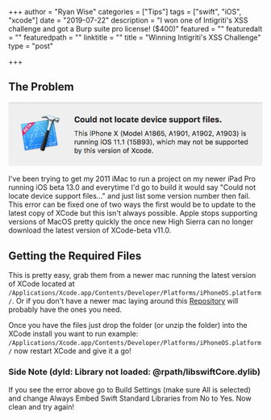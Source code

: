 +++
author = "Ryan Wise"
categories = ["Tips"]
tags = ["swift", "iOS", "xcode"]
date = "2019-07-22"
description = "I won one of Intigriti's XSS challenge and got a Burp suite pro license! ($400)"
featured = ""
featuredalt = ""
featuredpath = ""
linktitle = ""
title = "Winning Intigriti's XSS Challenge"
type = "post"

+++

## The Problem

![Problem Image](/assets/img/posts/deploy-to-new-devices-xcode/header.png)

I've been trying to get my 2011 iMac to run a project on my newer iPad Pro running iOS beta 13.0 and everytime I'd go to build it would say "Could not locate device support files..." and just list some version number then fail. This error can be fixed one of two ways the first would be to update to the latest copy of XCode but this isn't always possible. Apple stops supporting versions of MacOS pretty quickly the once new High Sierra can no longer download the latest version of XCode-beta v11.0.

## Getting the Required Files

This is pretty easy, grab them from a newer mac running the latest version of XCode located at ```/Applications/Xcode.app/Contents/Developer/Platforms/iPhoneOS.platform/```. Or if you don't have a newer mac laying around this [Repository](https://github.com/filsv/iPhoneOSDeviceSupport) will probably have the ones you need.

Once you have the files just drop the folder (or unzip the folder) into the XCode install you want to run example:
 ```/Applications/Xcode.app/Contents/Developer/Platforms/iPhoneOS.platform/```
now restart XCode and give it a go!

### Side Note (dyld: Library not loaded: @rpath/libswiftCore.dylib)

If you see the error above go to Build Settings (make sure All is selected) and change Always Embed Swift Standard Libraries from No to Yes. Now clean and try again!

